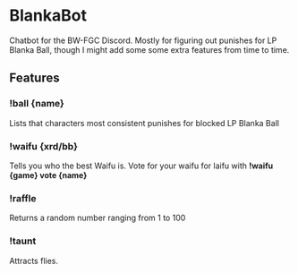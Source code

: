 # BlankaBot

Chatbot for the BW-FGC Discord. Mostly for figuring out punishes for LP Blanka Ball, though I might add some some extra features from time to time.

## Features

### !ball {name}
Lists that characters most consistent punishes for blocked LP Blanka Ball

### !waifu {xrd/bb}
Tells you who the best Waifu is. Vote for your waifu for laifu with **!waifu {game} vote {name}**

### !raffle
Returns a random number ranging from 1 to 100

### !taunt
Attracts flies.
